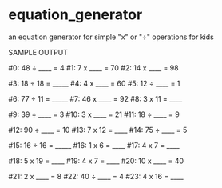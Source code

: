 # equation_generator
an equation generator for simple "x" or "÷" operations for kids

SAMPLE OUTPUT

#0: 48 ÷ ____ = 4   	#1: 7 x ____ = 70   	#2: 14 x ____ = 98   	

#3: 18 ÷ 18 = _____   	#4: 4 x ____ = 60   	#5: 12 ÷ ____ = 1   	

#6: 77 ÷ 11 = _____   	#7: 46 x ____ = 92   	#8: 3 x 11 = ____   	

#9: 39 ÷ ____ = 3   	#10: 3 x ____ = 21   	#11: 18 ÷ ____ = 9   	

#12: 90 ÷ ____ = 10   	#13: 7 x 12 = ____   	#14: 75 ÷ ____ = 5   	

#15: 16 ÷ 16 = _____   	#16: 1 x 6 = ____   	#17: 4 x 7 = ____   	

#18: 5 x 19 = ____   	#19: 4 x 7 = ____   	#20: 10 x ____ = 40   	

#21: 2 x ____ = 8   	#22: 40 ÷ ____ = 4   	#23: 4 x 16 = ____   	



